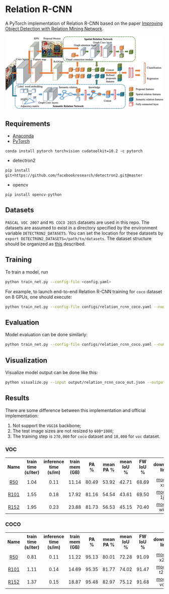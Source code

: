 # Relation R-CNN
A PyTorch implementation of Relation R-CNN based on the paper [Improving Object Detection with Relation Mining Network]().

![Network Architecture image from the paper](structure.png)

## Requirements
- [Anaconda](https://www.anaconda.com/download/)
- [PyTorch](https://pytorch.org)
```
conda install pytorch torchvision cudatoolkit=10.2 -c pytorch
```
- detectron2
```
pip install git+https://github.com/facebookresearch/detectron2.git@master
```
- opencv
```
pip install opencv-python
```

## Datasets
`PASCAL VOC 2007` and `MS COCO 2015` datasets are used in this repo. The datasets are assumed to exist in a directory 
specified by the environment variable `DETECTRON2_DATASETS`. You can set the location for these datasets by 
`export DETECTRON2_DATASETS=/path/to/datasets`. The dataset structure should be organized as 
[this](https://github.com/facebookresearch/detectron2/tree/master/datasets) described.

## Training
To train a model, run
```bash
python train_net.py --config-file <config.yaml>
```

For example, to launch end-to-end Relation R-CNN training for `coco` dataset on 8 GPUs, one should execute:
```bash
python train_net.py --config-file configs/relation_rcnn_coco.yaml --num-gpus 8
```

## Evaluation
Model evaluation can be done similarly:
```bash
python train_net.py --config-file configs/relation_rcnn_coco.yaml --num-gpus 8 --eval-only MODEL.WEIGHTS epochs/model.pth
```

## Visualization
Visualize model output can be done like this:
```bash
python visualize.py --input output/relation_rcnn_coco_out.json --output results --dataset coco_2014_minival
```

## Results
There are some difference between this implementation and official implementation:
1. Not support the `VGG16` backbone;
2. The test image sizes are not resized to `600*1000`;
3. The training step is `270,000` for `coco` dataset and `18,000` for `voc` dataset.

### VOC
<table>
	<tbody>
		<!-- START TABLE -->
		<!-- TABLE HEADER -->
		<th>Name</th>
		<th>train time (s/iter)</th>
		<th>inference time (s/im)</th>
		<th>train mem (GB)</th>
		<th>PA</br>%</th>
		<th>mean PA %</th>
		<th>mean IoU %</th>
		<th>FW IoU %</th>
		<th>download link</th>
		<!-- TABLE BODY -->
		<!-- ROW: r50 -->
		<tr>
			<td align="center"><a href="configs/r50_coco.yaml">R50</a></td>
			<td align="center">1.04</td>
			<td align="center">0.11</td>
			<td align="center">11.14</td>
			<td align="center">80.49</td>
			<td align="center">53.92</td>
			<td align="center">42.71</td>
			<td align="center">68.69</td>
			<td align="center"><a href="https://pan.baidu.com/s/1jP7zWezVPBZWx_9LjJCgWg">model</a>&nbsp;|&nbsp;xxi8</td>
		</tr>
		<!-- ROW: r101 -->
		<tr>
			<td align="center"><a href="configs/r101_coco.yaml">R101</a></td>
			<td align="center">1.55</td>
			<td align="center">0.18</td>
			<td align="center">17.92</td>
			<td align="center">81.16</td>
			<td align="center">54.54</td>
			<td align="center">43.61</td>
			<td align="center">69.50</td>
			<td align="center"><a href="https://pan.baidu.com/s/1BeGS7gckGAczd1euB55EFA">model</a>&nbsp;|&nbsp;1jhd</td>
		</tr>
		<!-- ROW: r152 -->
		<tr>
			<td align="center"><a href="configs/r152_coco.yaml">R152</a></td>
			<td align="center">1.95</td>
			<td align="center">0.23</td>
			<td align="center">23.88</td>
			<td align="center">81.73</td>
			<td align="center">56.53</td>
			<td align="center">45.15</td>
			<td align="center">70.40</td>
			<td align="center"><a href="https://pan.baidu.com/s/1c-AWtejmmQs2pk_uNu_kYA">model</a>&nbsp;|&nbsp;wka6</td>
		</tr>
	</tbody>
</table>

### COCO
<table>
	<tbody>
		<!-- START TABLE -->
		<!-- TABLE HEADER -->
		<th>Name</th>
		<th>train time (s/iter)</th>
		<th>inference time (s/im)</th>
		<th>train mem (GB)</th>
		<th>PA</br>%</th>
		<th>mean PA %</th>
		<th>mean IoU %</th>
		<th>FW IoU %</th>
		<th>download link</th>
		<!-- TABLE BODY -->
		<!-- ROW: r50 -->
		<tr>
			<td align="center"><a href="configs/r50_cityscapes.yaml">R50</a></td>
			<td align="center">0.81</td>
			<td align="center">0.11</td>
			<td align="center">11.22</td>
			<td align="center">95.13</td>
			<td align="center">80.01</td>
			<td align="center">72.28</td>
			<td align="center">91.09</td>
			<td align="center"><a href="https://pan.baidu.com/s/1NPLplUoKDaTUHCM5Yd98Iw">model</a>&nbsp;|&nbsp;x2d5</td>
		</tr>
		<!-- ROW: r101 -->
		<tr>
			<td align="center"><a href="configs/r101_cityscapes.yaml">R101</a></td>
			<td align="center">1.11</td>
			<td align="center">0.14</td>
			<td align="center">14.69</td>
			<td align="center">95.35</td>
			<td align="center">81.77</td>
			<td align="center">74.02</td>
			<td align="center">91.47</td>
			<td align="center"><a href="https://pan.baidu.com/s/1B4RVauK2X1EPd9h2WmALLA">model</a>&nbsp;|&nbsp;t2m1</td>
		</tr>
		<!-- ROW: r152 -->
		<tr>
			<td align="center"><a href="configs/r152_cityscapes.yaml">R152</a></td>
			<td align="center">1.37</td>
			<td align="center">0.15</td>
			<td align="center">18.87</td>
			<td align="center">95.48</td>
			<td align="center">82.97</td>
			<td align="center">75.12</td>
			<td align="center">91.68</td>
			<td align="center"><a href="https://pan.baidu.com/s/1k6wIhyJfRLtr9WY_SoZNIw">model</a>&nbsp;|&nbsp;vqeq</td>
		</tr>
	</tbody>
</table>
